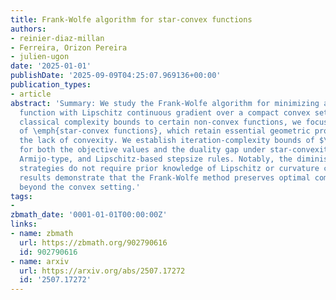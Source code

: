```yaml
---
title: Frank-Wolfe algorithm for star-convex functions
authors:
- reinier-diaz-millan
- Ferreira, Orizon Pereira
- julien-ugon
date: '2025-01-01'
publishDate: '2025-09-09T04:25:07.969136+00:00'
publication_types:
- article
abstract: 'Summary: We study the Frank-Wolfe algorithm for minimizing a differentiable
  function with Lipschitz continuous gradient over a compact convex set. To extend
  classical complexity bounds to certain non-convex functions, we focus on the class
  of \emph{star-convex functions}, which retain essential geometric properties despite
  the lack of convexity. We establish iteration-complexity bounds of $\mathcal{O}(1/k)$
  for both the objective values and the duality gap under star-convexity, using diminishing,
  Armijo-type, and Lipschitz-based stepsize rules. Notably, the diminishing and Armijo
  strategies do not require prior knowledge of Lipschitz or curvature constants. These
  results demonstrate that the Frank-Wolfe method preserves optimal complexity guarantees
  beyond the convex setting.'
tags:
- 
zbmath_date: '0001-01-01T00:00:00Z'
links:
- name: zbmath
  url: https://zbmath.org/902790616
  id: 902790616
- name: arxiv
  url: https://arxiv.org/abs/2507.17272
  id: '2507.17272'
---
```

